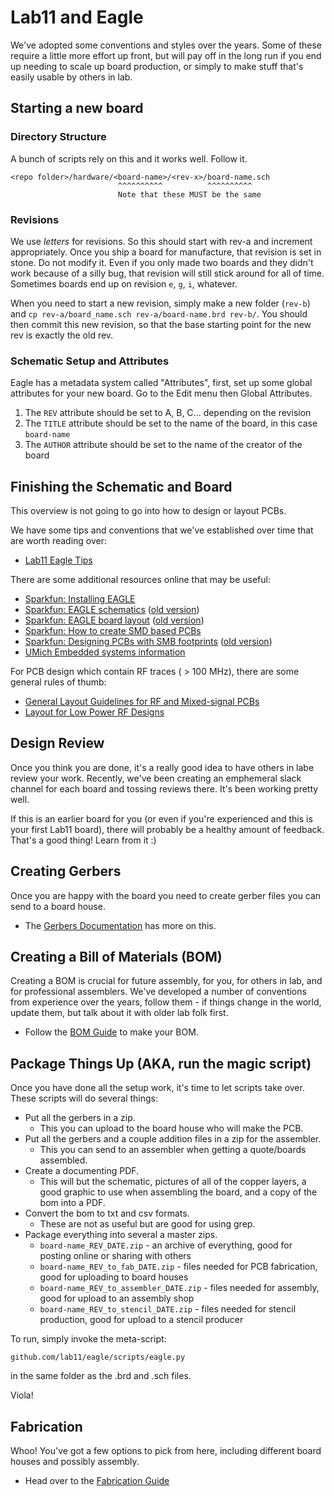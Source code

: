 Lab11 and Eagle
===============

We've adopted some conventions and styles over the years. Some of these
require a little more effort up front, but will pay off in the long run
if you end up needing to scale up board production, or simply to make
stuff that's easily usable by others in lab.

## Starting a new board

### Directory Structure

A bunch of scripts rely on this and it works well. Follow it.

    <repo folder>/hardware/<board-name>/<rev-x>/board-name.sch
                            ^^^^^^^^^^          ^^^^^^^^^^
                            Note that these MUST be the same

### Revisions

We use _letters_ for revisions. So this should start with rev-a and
increment appropriately. Once you ship a board for manufacture, that
revision is set in stone. Do not modify it. Even if you only made two
boards and they didn't work because of a silly bug, that revision will
still stick around for all of time. Sometimes boards end up on revision
`e`, `g`, `i`, whatever.

When you need to start a new revision, simply make a new folder
(`rev-b`) and `cp rev-a/board_name.sch rev-a/board-name.brd rev-b/`.
You should then commit this new revision, so that the base starting
point for the new rev is exactly the old rev.

### Schematic Setup and Attributes

Eagle has a metadata system called "Attributes", first, set up some
global attributes for your new board. Go to the Edit menu then Global
Attributes.

  1. The `REV` attribute should be set to A, B, C... depending on the revision
  2. The `TITLE` attribute should be set to the name of the board, in this case `board-name`
  3. The `AUTHOR` attribute should be set to the name of the creator of the board


## Finishing the Schematic and Board

This overview is not going to go into how to design or layout PCBs.

We have some tips and conventions that we've established over time that
are worth reading over:

  - [Lab11 Eagle Tips](tips.md)

There are some additional resources online that may be useful:

  - [Sparkfun: Installing EAGLE](https://learn.sparkfun.com/tutorials/how-to-install-and-setup-eagle)
  - [Sparkfun: EAGLE schematics](https://learn.sparkfun.com/tutorials/using-eagle-schematic) ([old version](https://www.sparkfun.com/tutorials/108))
  - [Sparkfun: EAGLE board layout](https://learn.sparkfun.com/tutorials/using-eagle-board-layout) ([old version](https://www.sparkfun.com/tutorials/109))
  - [Sparkfun: How to create SMD based PCBs](https://learn.sparkfun.com/tutorials/designing-pcbs-advanced-smd)
  - [Sparkfun: Designing PCBs with SMB footprints](https://learn.sparkfun.com/tutorials/designing-pcbs-smd-footprints) ([old version](https://www.sparkfun.com/tutorials/110))
  - [UMich Embedded systems information](http://www.eecs.umich.edu/hub/lessons.html)

For PCB design which contain RF traces ( > 100 MHz), there are some general rules of thumb:

  - [General Layout Guidelines for RF and Mixed-signal PCBs](https://www.maximintegrated.com/en/app-notes/index.mvp/id/5100)
  - [Layout for Low Power RF Designs](http://www.ti.com/lit/an/swra367a/swra367a.pdf)

## Design Review

Once you think you are done, it's a really good idea to have others
in labe review your work. Recently, we've been creating an emphemeral
slack channel for each board and tossing reviews there. It's been
working pretty well.

If this is an earlier board for you (or even if you're experienced
and this is your first Lab11 board), there will probably be a healthy
amount of feedback. That's a good thing! Learn from it :)


## Creating Gerbers

Once you are happy with the board you need to create gerber files you
can send to a board house.

  - The [Gerbers Documentation](gerbers.md) has more on this.


## Creating a Bill of Materials (BOM)

Creating a BOM is crucial for future assembly, for you, for others in
lab, and for professional assemblers. We've developed a number of
conventions from experience over the years, follow them - if things
change in the world, update them, but talk about it with older lab
folk first.

  - Follow the [BOM Guide](BOM.md) to make your BOM.


## Package Things Up (AKA, run the magic script)

Once you have done all the setup work, it's time to let scripts take over.
These scripts will do several things:

  - Put all the gerbers in a zip.
    - This you can upload to the board house who will make the PCB.
  - Put all the gerbers and a couple addition files in a zip for the assembler.
    - This you can send to an assembler when getting a quote/boards assembled.
  - Create a documenting PDF.
    - This will but the schematic, pictures of all of the copper layers, a
      good graphic to use when assembling the board, and a copy of the bom
      into a PDF.
  - Convert the bom to txt and csv formats.
    - These are not as useful but are good for using grep.
  - Package everything into several a master zips.
    - `board-name_REV_DATE.zip` - an archive of everything, good for posting online or sharing with others
    - `board-name_REV_to_fab_DATE.zip` - files needed for PCB fabrication, good for uploading to board houses
    - `board-name_REV_to_assembler_DATE.zip` - files needed for assembly, good for upload to an assembly shop
    - `board-name_REV_to_stencil_DATE.zip` - files needed for stencil production, good for upload to a stencil producer

To run, simply invoke the meta-script:

    github.com/lab11/eagle/scripts/eagle.py

in the same folder as the .brd and .sch files.

Viola!

## Fabrication

Whoo! You've got a few options to pick from here, including different
board houses and possibly assembly.

  - Head over to the [Fabrication Guide](fabrication.md)

